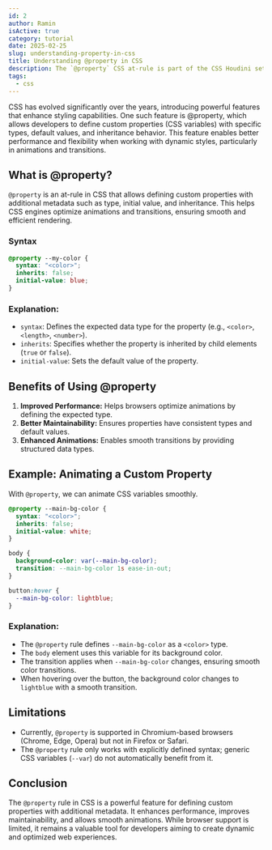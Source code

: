 ```yaml
---
id: 2
author: Ramin
isActive: true
category: tutorial
date: 2025-02-25
slug: understanding-property-in-css
title: Understanding @property in CSS
description: The `@property` CSS at-rule is part of the CSS Houdini set of APIs. It allows developers to explicitly define CSS custom properties, allowing for property type checking and constraining, setting default values, and defining whether a custom property can inherit values or not.
tags:
  - css
---
```

CSS has evolved significantly over the years, introducing powerful features that enhance styling capabilities. One such feature is @property, which allows developers to define custom properties (CSS variables) with specific types, default values, and inheritance behavior. This feature enables better performance and flexibility when working with dynamic styles, particularly in animations and transitions.

## What is @property?

`@property` is an at-rule in CSS that allows defining custom properties with additional metadata such as type, initial value, and inheritance. This helps CSS engines optimize animations and transitions, ensuring smooth and efficient rendering.

### Syntax

```css
@property --my-color {
  syntax: "<color>";
  inherits: false;
  initial-value: blue;
}
```

### Explanation:

- `syntax`: Defines the expected data type for the property (e.g., `<color>`, `<length>`, `<number>`).
- `inherits`: Specifies whether the property is inherited by child elements (`true` or `false`).
- `initial-value`: Sets the default value of the property.

## Benefits of Using @property

1. **Improved Performance:** Helps browsers optimize animations by defining the expected type.
2. **Better Maintainability:** Ensures properties have consistent types and default values.
3. **Enhanced Animations:** Enables smooth transitions by providing structured data types.

## Example: Animating a Custom Property

With `@property`, we can animate CSS variables smoothly.

```css
@property --main-bg-color {
  syntax: "<color>";
  inherits: false;
  initial-value: white;
}

body {
  background-color: var(--main-bg-color);
  transition: --main-bg-color 1s ease-in-out;
}

button:hover {
  --main-bg-color: lightblue;
}
```

### Explanation:

- The `@property` rule defines `--main-bg-color` as a `<color>` type.
- The `body` element uses this variable for its background color.
- The transition applies when `--main-bg-color` changes, ensuring smooth color transitions.
- When hovering over the button, the background color changes to `lightblue` with a smooth transition.

## Limitations

- Currently, `@property` is supported in Chromium-based browsers (Chrome, Edge, Opera) but not in Firefox or Safari.
- The `@property` rule only works with explicitly defined syntax; generic CSS variables (`--var`) do not automatically benefit from it.

## Conclusion

The `@property` rule in CSS is a powerful feature for defining custom properties with additional metadata. It enhances performance, improves maintainability, and allows smooth animations. While browser support is limited, it remains a valuable tool for developers aiming to create dynamic and optimized web experiences.
